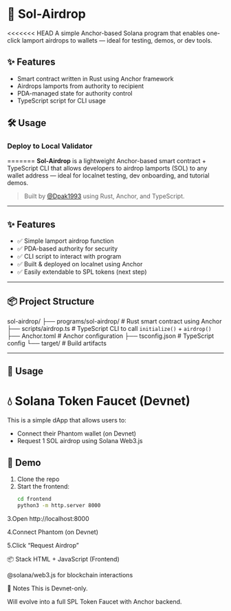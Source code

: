 # 🔄 Sol-Airdrop

<<<<<<< HEAD
A simple Anchor-based Solana program that enables one-click lamport airdrops to wallets — ideal for testing, demos, or dev tools.

## ✨ Features

- Smart contract written in Rust using Anchor framework
- Airdrops lamports from authority to recipient
- PDA-managed state for authority control
- TypeScript script for CLI usage

## 🛠️ Usage

### Deploy to Local Validator
=======
**Sol-Airdrop** is a lightweight Anchor-based smart contract + TypeScript CLI that allows developers to airdrop lamports (SOL) to any wallet address — ideal for localnet testing, dev onboarding, and tutorial demos.

> Built by [@Dpak1993](https://github.com/Dpak1993) using Rust, Anchor, and TypeScript.

---

## ✨ Features

- ✅ Simple lamport airdrop function
- ✅ PDA-based authority for security
- ✅ CLI script to interact with program
- ✅ Built & deployed on localnet using Anchor
- ✅ Easily extendable to SPL tokens (next step)

---

## 📦 Project Structure

sol-airdrop/
├── programs/sol-airdrop/        # Rust smart contract using Anchor
├── scripts/airdrop.ts           # TypeScript CLI to call `initialize()` + `airdrop()`
├── Anchor.toml                  # Anchor configuration
├── tsconfig.json                # TypeScript config
└── target/                      # Build artifacts

---

## 🧪 Usage
# 💧 Solana Token Faucet (Devnet)

This is a simple dApp that allows users to:

- Connect their Phantom wallet (on Devnet)
- Request 1 SOL airdrop using Solana Web3.js

## 🚀 Demo

1. Clone the repo
2. Start the frontend:
   ```bash
   cd frontend
   python3 -m http.server 8000
3.Open http://localhost:8000

4.Connect Phantom (on Devnet)

5.Click “Request Airdrop”

📦 Stack
HTML + JavaScript (Frontend)

@solana/web3.js for blockchain interactions

📌 Notes
This is Devnet-only.

Will evolve into a full SPL Token Faucet with Anchor backend.
